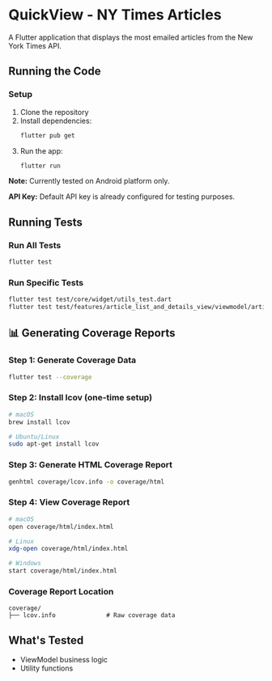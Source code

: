 # QuickView - NY Times Articles

A Flutter application that displays the most emailed articles from the New York Times API.

##  Running the Code

### Setup
1. Clone the repository
2. Install dependencies:
   ```bash
   flutter pub get
   ```
3. Run the app:
   ```bash
   flutter run
   ```

**Note:** Currently tested on Android platform only.

**API Key:** Default API key is already configured for testing purposes.

##  Running Tests

### Run All Tests
```bash
flutter test
```

### Run Specific Tests
```bash
flutter test test/core/widget/utils_test.dart
flutter test test/features/article_list_and_details_view/viewmodel/article_viewmodel_test.dart
```

## 📊 Generating Coverage Reports

### Step 1: Generate Coverage Data
```bash
flutter test --coverage
```

### Step 2: Install lcov (one-time setup)
```bash
# macOS
brew install lcov

# Ubuntu/Linux
sudo apt-get install lcov
```

### Step 3: Generate HTML Coverage Report
```bash
genhtml coverage/lcov.info -o coverage/html
```

### Step 4: View Coverage Report
```bash
# macOS
open coverage/html/index.html

# Linux
xdg-open coverage/html/index.html

# Windows
start coverage/html/index.html
```

### Coverage Report Location
```
coverage/
├── lcov.info              # Raw coverage data

```

##  What's Tested
- ViewModel business logic
- Utility functions  


